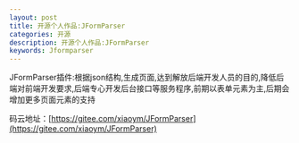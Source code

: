 ```yaml
---
layout: post
title: 开源个人作品:JFormParser
categories: 开源
description: 开源个人作品:JFormParser
keywords: Jformparser
---
```



JFormParser插件:根据json结构,生成页面,达到解放后端开发人员的目的,降低后端对前端开发要求,后端专心开发后台接口等服务程序,前期以表单元素为主,后期会增加更多页面元素的支持


码云地址：[https://gitee.com/xiaoym/JFormParser](https://gitee.com/xiaoym/JFormParser)
